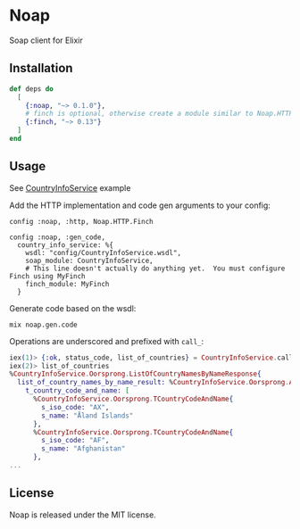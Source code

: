 # Noap

Soap client for Elixir

## Installation



```elixir
def deps do
  [
    {:noap, "~> 0.1.0"},
    # finch is optional, otherwise create a module similar to Noap.HTTP.Finch
    {:finch, "~> 0.13"}
  ]
end
```

## Usage

See [CountryInfoService](example_apps/country_info_service) example

Add the HTTP implementation and code gen arguments to your config:
```
config :noap, :http, Noap.HTTP.Finch

config :noap, :gen_code,
  country_info_service: %{
    wsdl: "config/CountryInfoService.wsdl",
    soap_module: CountryInfoService,
    # This line doesn't actually do anything yet.  You must configure Finch using MyFinch
    finch_module: MyFinch
  }
```

Generate code based on the wsdl:
```
mix noap.gen.code
```

Operations are underscored and prefixed with `call_`:
```elixir
iex(1)> {:ok, status_code, list_of_countries} = CountryInfoService.call_list_of_country_names_by_name()
iex(2)> list_of_countries
%CountryInfoService.Oorsprong.ListOfCountryNamesByNameResponse{
  list_of_country_names_by_name_result: %CountryInfoService.Oorsprong.ArrayOftCountryCodeAndName{
    t_country_code_and_name: [
      %CountryInfoService.Oorsprong.TCountryCodeAndName{
        s_iso_code: "AX",
        s_name: "Åland Islands"
      },
      %CountryInfoService.Oorsprong.TCountryCodeAndName{
        s_iso_code: "AF",
        s_name: "Afghanistan"
      },
...
```

## License

Noap is released under the MIT license.
